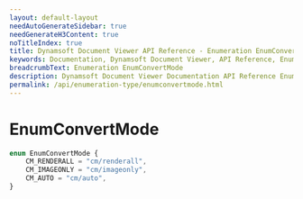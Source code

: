```yaml
---
layout: default-layout
needAutoGenerateSidebar: true
needGenerateH3Content: true
noTitleIndex: true
title: Dynamsoft Document Viewer API Reference - Enumeration EnumConvertMode
keywords: Documentation, Dynamsoft Document Viewer, API Reference, Enumeration EnumConvertMode
breadcrumbText: Enumeration EnumConvertMode
description: Dynamsoft Document Viewer Documentation API Reference Enumeration EnumConvertMode Page
permalink: /api/enumeration-type/enumconvertmode.html
---
```


# EnumConvertMode

```typescript
enum EnumConvertMode {
    CM_RENDERALL = "cm/renderall",
    CM_IMAGEONLY = "cm/imageonly",
    CM_AUTO = "cm/auto",
}
```
